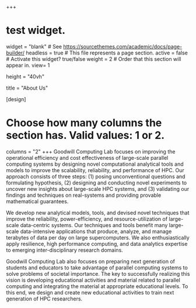 +++
# test widget.
widget = "blank"  # See https://sourcethemes.com/academic/docs/page-builder/
headless = true  # This file represents a page section.
active = false  # Activate this widget? true/false
weight = 2  # Order that this section will appear in.
view= 1

height = "40vh"

title = "About Us"

[design]
  # Choose how many columns the section has. Valid values: 1 or 2.
  columns = "2"
+++
Goodwill Computing Lab focuses on improving the operational efficiency and cost effectiveness of large-scale parallel computing systems by designing novel computational analytical tools and models to improve the scalability, reliability, and performance of HPC. Our approach consists of three steps: (1) posing unconventional questions and formulating hypothesis, (2) designing and conducting novel experiments to uncover new insights about large-scale HPC systems, and (3) validating our findings and techniques on real-systems and providing provable mathematical guarantees. 

We develop new analytical models, tools, and devised novel techniques that improve the reliability, power-efficiency, and resource-utilization of large-scale data-centric systems. Our techniques and tools benefit many large-scale data-intensive applications that produce, analyze, and manage terabytes of data per day on large supercomputers. We also enthusiastically apply resilience, high performance computing, and data analytics expertise to emerging inter-disciplinary research domains.

Goodwill Computing Lab also focuses on preparing next generation of students and educators to take advantage of parallel computing systems to solve problems of societal importance. The key to successfully realizing this vision is developing educational activities and material related to parallel computing and integrating the material at appropriate educational levels. To this end, we design and create new educational activities to train next generation of HPC researchers.